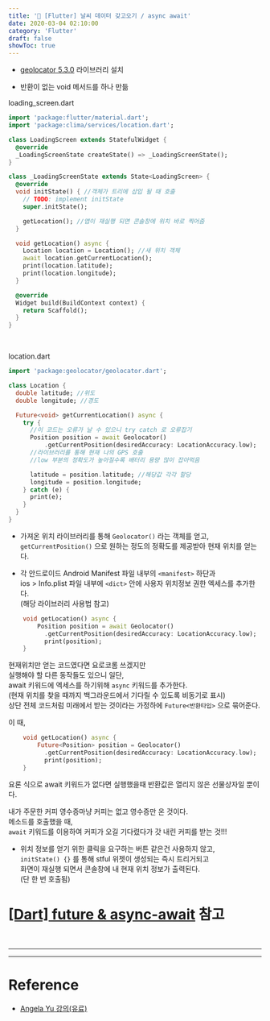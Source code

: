 ```yaml
---
title: '💎 [Flutter] 날씨 데이터 갖고오기 / async await'
date: 2020-03-04 02:10:00
category: 'Flutter'
draft: false 
showToc: true
---
```




- [geolocator 5.3.0](https://pub.dev/packages/geolocator) 라이브러리 설치

- 반환이 없는 void 메서드를 하나 만듦

loading_screen.dart

```dart
import 'package:flutter/material.dart';
import 'package:clima/services/location.dart';

class LoadingScreen extends StatefulWidget {
  @override
  _LoadingScreenState createState() => _LoadingScreenState();
}

class _LoadingScreenState extends State<LoadingScreen> {
  @override
  void initState() { //객체가 트리에 삽입 될 때 호출
    // TODO: implement initState
    super.initState();

    getLocation(); //앱이 재실행 되면 콘솔창에 위치 바로 찍어줌
  }

  void getLocation() async {
    Location location = Location(); //새 위치 객체
    await location.getCurrentLocation();
    print(location.latitude);
    print(location.longitude);
  }

  @override
  Widget build(BuildContext context) {
    return Scaffold();
  }
}
```


<br/>


location.dart

```dart
import 'package:geolocator/geolocator.dart';

class Location {
  double latitude; //위도
  double longitude; //경도

  Future<void> getCurrentLocation() async {
    try {
      //이 코드는 오류가 날 수 있으니 try catch 로 오류잡기
      Position position = await Geolocator()
          .getCurrentPosition(desiredAccuracy: LocationAccuracy.low);
      //라이브러리를 통해 현재 나의 GPS 호출
      //low 부분의 정확도가 높아질수록 배터리 용량 많이 잡아먹음

      latitude = position.latitude; //해당값 각각 할당
      longitude = position.longitude; 
    } catch (e) {
      print(e);
    }
  }
}
```

- 가져온 위치 라이브러리를 통해 ``Geolocator()`` 라는 객체를 얻고,  
``getCurrentPosition()`` 으로 원하는 정도의 정확도를 제공받아 현재 위치를 얻는다.  

- 각 안드로이드 Android Manifest 파일 내부의 ``<manifest>`` 하단과   
  ios > Info.plist 파일 내부에 ``<dict>`` 안에 사용자 위치정보 권한 엑세스를 추가한다.   
  (해당 라이브러리 사용법 참고)

```dart
    void getLocation() async {
        Position position = await Geolocator()
          .getCurrentPosition(desiredAccuracy: LocationAccuracy.low);
          print(position);
    }
```

현재위치만 얻는 코드였다면 요로코롬 쓰겠지만  
실행해야 할 다른 동작들도 있으니 일단,   
await 키워드에 엑세스를 하기위해 ``async`` 키워드를 추가한다.  
(현재 위치를 찾을 때까지 백그라운드에서 기다릴 수 있도록 비동기로 표시)  
상단 전체 코드처럼 미래에서 받는 것이라는 가정하에 ``Future<반환타입>`` 으로 묶어준다.   

이 때, 

```dart
    void getLocation() async {
        Future<Position> position = Geolocator()
          .getCurrentPosition(desiredAccuracy: LocationAccuracy.low);
          print(position);
    }
```
요론 식으로 await 키워드가 없다면 실행했을때 반환값은 열리지 않은 선물상자일 뿐이다.  

내가 주문한 커피 영수증마냥 커피는 없고 영수증만 온 것이다.  
메소드를 호출했을 때,  
``await`` 키워드를 이용하여 커피가 오길 기다렸다가 갓 내린 커피를 받는 것!!!

- 위치 정보를 얻기 위한 클릭을 요구하는 버튼 같은건 사용하지 않고,   
  ``initState() {}`` 를 통해 stful 위젯이 생성되는 즉시 트리거되고   
  화면이 재실행 되면서 콘솔창에 내 현재 위치 정보가 출력된다.  
  (단 한 번 호출됨)



# [[Dart] future & async-await](https://jinjoo.netlify.com/dart/200203_futureAsync/) 참고

















<br/>


---
---

# Reference  
- [Angela Yu 강의(유료)](https://www.udemy.com/course/flutter-bootcamp-with-dart/)